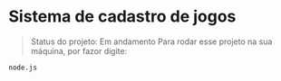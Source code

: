 # Sistema de cadastro de jogos
> Status do projeto: Em andamento
Para rodar esse projeto na sua máquina, por fazor digite:
```
node.js
```
